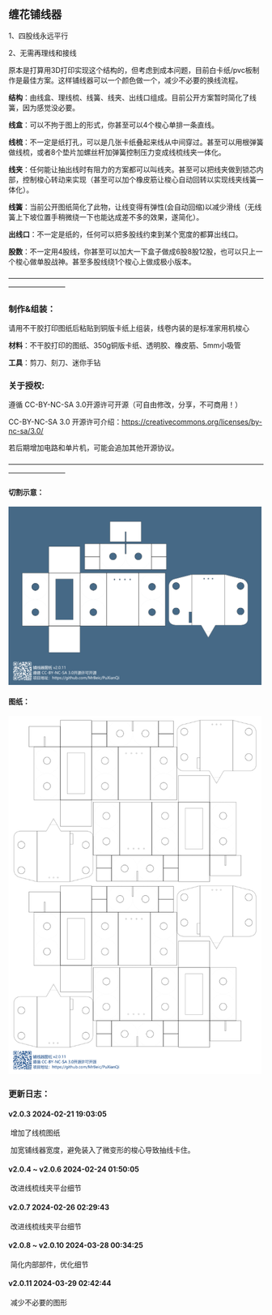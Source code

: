  ## 缠花铺线器

1、四股线永远平行

2、无需再理线和接线

原本是打算用3D打印实现这个结构的，但考虑到成本问题，目前白卡纸/pvc板制作是最佳方案。这样铺线器可以一个颜色做一个，减少不必要的换线流程。

**结构**：由线盒、理线梳、线簧、线夹、出线口组成。目前公开方案暂时简化了线簧，因为感觉没必要。

**线盒**：可以不拘于图上的形式，你甚至可以4个梭心单排一条直线。

**线梳**：不一定是纸打孔，可以是几张卡纸叠起来线从中间穿过。甚至可以用根弹簧做线梳，或者8个垫片加螺丝杆加弹簧控制压力变成线梳线夹一体化。

**线夹**：任何能让抽出线时有阻力的方案都可以叫线夹。甚至可以把线夹做到锁芯内部，控制梭心转动来实现（甚至可以加个橡皮筋让梭心自动回转以实现线夹线簧一体化）。

**线簧**：当前公开图纸简化了此物，让线变得有弹性(会自动回缩)以减少滑线（无线簧上下坡位置手稍微绕一下也能达成差不多的效果，遂简化）。

**出线口**：不一定是纸的，任何可以把多股线约束到某个宽度的都算出线口。

**股数**：不一定用4股线，你甚至可以加大一下盒子做成6股8股12股，也可以只上一个梭心做单股战神。甚至多股线绕1个梭心上做成极小版本。




————————————————————————————————————————————

### 制作&组装：
请用不干胶打印图纸后粘贴到铜版卡纸上组装，线卷内装的是标准家用机梭心

**材料**：不干胶打印的图纸、350g铜版卡纸、透明胶、橡皮筋、5mm小吸管

**工具**：剪刀、刻刀、迷你手钻



### 关于授权:

遵循 CC-BY-NC-SA 3.0开源许可开源（可自由修改，分享，不可商用！）

CC-BY-NC-SA 3.0 开源许可介绍：https://creativecommons.org/licenses/by-nc-sa/3.0/

若后期增加电路和单片机，可能会追加其他开源协议。



————————————————————————————————————————————
#### 切割示意：

<img width="500" src="图纸/铺线器%20切割示意.png"/>

#### 图纸：

<img width="500" src="图纸/铺线器.png"/>


### 更新日志：


#### v2.0.3 2024-02-21 19:03:05

​	增加了线梳图纸

​	加宽铺线器宽度，避免装入了微变形的梭心导致抽线卡住。

#### v2.0.4 ~ v2.0.6 2024-02-24 01:50:05
​
	改进线梳线夹平台细节

#### v2.0.7 2024-02-26 02:29:43
​
	改进线梳线夹平台细节

#### v2.0.8 ~ v2.0.10 2024-03-28 00:34:25
​
	简化内部部件，优化细节

#### v2.0.11 2024-03-29 02:42:44
​
	减少不必要的图形
 
